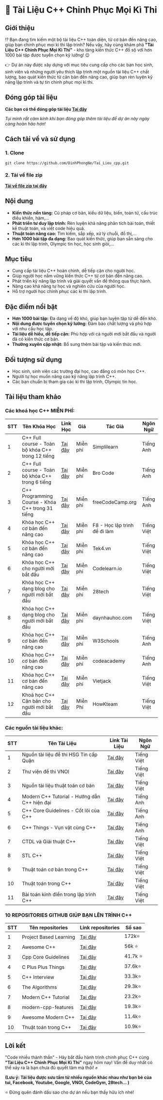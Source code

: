 # 📘 Tài Liệu C++ Chinh Phục Mọi Kì Thi

## Giới thiệu

⁉️ Bạn đang tìm kiếm một bộ tài liệu C++ toàn diện, từ cơ bản đến nâng cao, giúp bạn chinh phục mọi kì thi lập trình? Nếu vậy, hãy cùng khám phá **"Tài Liệu C++ Chinh Phục Mọi Kì Thi"** - kho tàng kiến thức C++ đồ sộ với hơn 1000 bài tập được tuyển chọn kỹ lưỡng! 😉

👉 Dự án này được xây dựng với mục tiêu cung cấp cho các bạn học sinh, sinh viên và những người yêu thích lập trình một nguồn tài liệu C++ chất lượng, bao quát kiến thức từ căn bản đến nâng cao, giúp bạn rèn luyện kỹ năng lập trình và tự tin chinh phục mọi kì thi. 

## Đóng góp tài liệu
**Các bạn có thể đóng góp tài liệu [Tại đây](https://forms.gle/s6xSJcAc7wR6gEYL8)** 

*Tụi mình rất cảm kính khi bạn đóng góp thêm tài liệu để dự án này ngày càng hoàn hảo hơn!*

## Cách tải về và sử dụng
### 1. Clone
```
git clone https://github.com/DinhPhongNe/Tai_Lieu_cpp.git
```

### 2. Tải về file zip
**[Tải về file zip tại đây](https://github.com/DinhPhongNe/Tai_Lieu_cpp/archive/refs/tags/c++.zip)**

## Nội dung

- **Kiến thức nền tảng:** Cú pháp cơ bản, kiểu dữ liệu, biến, toán tử, cấu trúc điều khiển, hàm,...
- **Phát triển tư duy lập trình:** Rèn luyện khả năng phân tích bài toán, thiết kế thuật toán, và viết code hiệu quả.
- **Thuật toán nâng cao:** Tìm kiếm, sắp xếp, xử lý chuỗi, đồ thị,...
- **Hơn 1000 bài tập đa dạng:** Bao quát kiến thức, giúp bạn sẵn sàng cho các kì thi lập trình, Olympic tin học, học sinh giỏi,...

## Mục tiêu

- Cung cấp tài liệu C++ hoàn chỉnh, dễ tiếp cận cho người học.
- Giúp người học nắm vững kiến thức C++ từ cơ bản đến nâng cao.
- Phát triển kỹ năng lập trình và giải quyết vấn đề thông qua thực hành.
- Nâng cao khả năng tự học và nghiên cứu của người học.
- Hỗ trợ người học chinh phục các kì thi lập trình.

## Đặc điểm nổi bật

- **Hơn 1000 bài tập:** Đa dạng về độ khó, giúp bạn luyện tập từ dễ đến khó.
- **Nội dung được tuyển chọn kỹ lưỡng:** Đảm bảo chất lượng và phù hợp với nhu cầu học tập.
- **Tài liệu dễ hiểu, dễ tiếp cận:** Phù hợp với cả người mới bắt đầu và người đã có kiến thức cơ bản.
- **Thường xuyên cập nhật:** Bổ sung thêm bài tập và kiến thức mới.

## Đối tượng sử dụng

- Học sinh, sinh viên các trường đại học, cao đẳng có môn học C++.
- Người tự học muốn nâng cao kỹ năng lập trình C++.
- Các bạn chuẩn bị tham gia các kì thi lập trình, Olympic tin học.

## Tài liệu tham khảo
### Các khoá học C++ MIỄN PHÍ:

| STT | Tên Khóa Học                                                 | Link Học                                                                 | Giá      | Tác Giả                     | Ngôn Ngữ   |
|-----|--------------------------------------------------------------|--------------------------------------------------------------------------|----------|------------------------------|------------|
| 1   | C++ Full course - Toàn bộ khóa C++ trong 12 tiếng            | [Tại đây](https://www.youtube.com/watch?v=E2pWDPZRAVA)                   | Miễn phí | Simplilearn                  | Tiếng Anh  |
| 2   | C++ Full course - Toàn bộ khóa C++ trong 6 tiếng             | [Tại đây](https://www.youtube.com/watch?v=-TkoO8Z07hI)                   | Miễn phí | Bro Code                     | Tiếng Anh  |
| 3   | C++ Programming Course - Khóa C++ trong 31 tiếng             | [Tại đây](https://www.youtube.com/watch?v=8jLOx1hD3_o)                   | Miễn phí | freeCodeCamp.org             | Tiếng Anh  |
| 4   | Khóa học C++ cơ bản đến nâng cao                             | [Tại đây](https://fullstack.edu.vn/learning/lap-trinh-c-co-ban-toi-nang-cao) | Miễn phí | F8 - Học lập trình để đi làm | Tiếng Việt |
| 5   | Khóa học C++ cơ bản đến nâng cao                             | [Tại đây](https://tek4.vn/khoa-hoc/lap-trinh-cpp-tu-co-ban-den-nang-cao) | Miễn phí | Tek4.vn                      | Tiếng Việt |
| 6   | Khóa học C++ cho người mới bắt đầu                           | [Tại đây](https://codelearn.io/learning/cpp-cho-nguoi-moi-bat-dau)       | Miễn phí | Codelearn.io                 | Tiếng Việt |
| 7   | Khóa học C++ dạng blog cho người mới bắt đầu                 | [Tại đây](https://blog.28tech.com.vn/c-vi-sao-nen-hoc-lap-trinh-c)       | Miễn phí | 28tech                       | Tiếng Việt |
| 8   | Khóa học C++ dạng blog cho người mới bắt đầu                 | [Tại đây](https://cpp.daynhauhoc.com/)                                   | Miễn phí | daynhauhoc.com               | Tiếng Việt |
| 9   | Khóa học C++ cơ bản đến nâng cao                             | [Tại đây](https://www.w3schools.com/cpp/default.asp)                     | Miễn phí | W3Schools                    | Tiếng Anh  |
| 10  | Khóa học C++ cơ bản đến nâng cao                             | [Tại đây](https://www.codecademy.com/catalog/language/c-plus-plus)       | Miễn phí | codeacademy                  | Tiếng Anh  |
| 11  | Khóa học C++ cơ bản đến nâng cao                             | [Tại đây](https://vietjack.com/cplusplus/)                               | Miễn phí | Vietjack                     | Tiếng Việt |
| 12  | Khoá học C++ Căn bản cho người mới bắt đầu                   | [Tại đây](https://howkteam.vn/course/khoa-hoc-lap-trinh-c-can-ban-4)     | Miễn Phí | HowKteam                     | Tiếng Việt |
  

### Các nguồn tài liệu khác:

| STT | Tên Tài Liệu                                    | Link Tài Liệu                                                                                           | Ngôn Ngữ   |
|-----|-------------------------------------------------|--------------------------------------------------------------------------------------------------------|------------|
| 1   | Nguồn tài liệu đề thi HSG Tin cấp Quận          | [Tại đây](https://github.com/zukahai/provincial-informatics-exam-questions.git)                         | Tiếng Việt |
| 2   | Thư viện đề thi VNOI                            | [Tại đây](https://oj.vnoi.info/post/315-dquynh_2811)                                                   | Tiếng Việt |
| 3   | Nguồn tài liệu thuật toán cơ bản                | [Tại đây](https://github.com/zukahai/algorithm-basics-tutorial)                                        | Tiếng Việt |
| 4   | Modern C++ Tutorial - Hướng dẫn C++ hiện đại    | [Tại đây](https://github.com/changkun/modern-cpp-tutorial)                                             | Tiếng Anh  |
| 5   | C++ Core Guidelines - Cốt lõi của C++           | [Tại đây](https://github.com/isocpp/CppCoreGuidelines)                                                 | Tiếng Anh  |
| 6   | C++ Things - Vụn vặt cùng C++                   | [Tại đây](https://github.com/Light-City/CPlusPlusThings/blob/master/README_EN.md)                      | Tiếng Anh  |
| 7   | CTDL và Giải thuật C++                          | [Tại đây](https://blog.28tech.com.vn/ctdl-giai-thuat)                                                  | Tiếng Việt |
| 8   | STL C++                                         | [Tại đây](https://blog.28tech.com.vn/stl-cpp)                                                          | Tiếng Việt |
| 9   | Thuật toán cơ bản trong C++                     | [Tại đây](https://topdev.vn/blog/c-algorithm-nhung-thuat-toan-co-ban-trong-c/)                         | Tiếng Việt |
| 10  | Thuật toán trong C++                            | [Tại đây](https://phattrienphanmem123az.com/thuat-toan-lap-trinh)                                      | Tiếng Việt |
| 11  | Bài toán kinh điển trong lập trình C++          | [Tại đây](https://howkteam.vn/course/bai-toan-kinh-dien-trong-lap-trinh-28)                            | Tiếng Việt |

### 10 REPOSITORIES GITHUB GIÚP BẠN LÊN TRÌNH C++
| STT | Tên repositories                                | Link repositories                                                                                      | Số sao     |
|-----|-------------------------------------------------|--------------------------------------------------------------------------------------------------------|------------|
| 1   | Project Based Learning                          | [Tại đây](https://github.com/practical-tutorials/project-based-learning)                               | 172k⭐️     |
| 2   | Awesome C++                                     | [Tại đây](https://github.com/fffaraz/awesome-cpp)                                                      | 56k ⭐️     |
| 3   | Cpp Core Guidelines                             | [Tại đây](https://github.com/isocpp/CppCoreGuidelines)                                                 | 41.7k ⭐️   |
| 4   | C Plus Plus Things                              | [Tại đây](https://github.com/Light-City/CPlusPlusThings)                                               | 37.6k⭐️    |
| 5   | C++ Interview                                   | [Tại đây](https://github.com/isocpp/CppCoreGuidelines)                                                 | 33.3k⭐️    |
| 6   | The Algorithms                                  | [Tại đây](https://github.com/TheAlgorithms/C-Plus-Plus)                                                | 29.3k⭐️    |
| 7   | Modern C++ Tutorial                             | [Tại đây](https://github.com/changkun/modern-cpp-tutorial)                                             | 23.2k⭐️    |
| 8   | modern-cpp-features                             | [Tại đây](https://github.com/AnthonyCalandra/modern-cpp-features)                                      | 19.3k⭐️    |
| 9   | Awesome Modern C++                              | [Tại đây](https://github.com/rigtorp/awesome-modern-cpp)                                               | 11.4k⭐️    |
| 10  | Thuật toán trong C++                            | [Tại đây](https://phattrienphanmem123az.com/thuat-toan-lap-trinh)                                      | 10.9k⭐️    |


## Lời kết

"Code nhiều thành thần" - Hãy bắt đầu hành trình chinh phục C++ cùng **"Tài Liệu C++ Chinh Phục Mọi Kì Thi"** ngay hôm nay! Vấn đề duy nhất có thể xảy ra là bạn chưa đủ quyết tâm mà thôi! ✊
 
**(Lưu ý: Tài liệu được sưu tầm từ nhiều nguồn khác nhau như bạn bè của tui, Facebook, Youtube, Google, VNOI, CodeGym, 28tech... )** 

⭐ Đừng quên đánh dấu sao cho dự án nếu bạn thấy hữu ích nhé!

